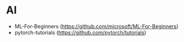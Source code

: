 # AI

- ML-For-Beginners (https://github.com/microsoft/ML-For-Beginners)
- pytorch-tutorials (https://github.com/pytorch/tutorials)
